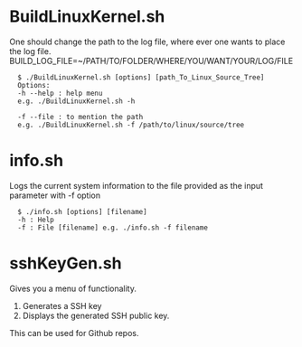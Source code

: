 # BuildLinuxKernel.sh

One should change the path to the log file, where ever one wants to place the log file.
BUILD_LOG_FILE=~/PATH/TO/FOLDER/WHERE/YOU/WANT/YOUR/LOG/FILE  
```
  $ ./BuildLinuxKernel.sh [options] [path_To_Linux_Source_Tree]  
  Options:  
  -h --help : help menu  
  e.g. ./BuildLinuxKernel.sh -h
  
  -f --file : to mention the path  
  e.g. ./BuildLinuxKernel.sh -f /path/to/linux/source/tree  
```  
  
  
# info.sh

Logs the current system information to the file provided as the input parameter with -f option  
  
```
  $ ./info.sh [options] [filename]    
  -h : Help    
  -f : File [filename] e.g. ./info.sh -f filename 
```   

# sshKeyGen.sh

Gives you a menu of functionality. 
1. Generates a SSH key
2. Displays the generated SSH public key.

This can be used for Github repos.
